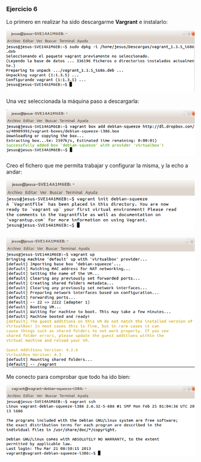 ### Ejercicio 6

Lo primero en realizar ha sido descargarme **Vargrant** e instalarlo:

![imagen244](https://github.com/jmanday/Imagenes/blob/master/imagen244.png?raw=true)


Una vez seleccionada la máquina paso a descargarla:

![imagen245](https://github.com/jmanday/Imagenes/blob/master/imagen245.png?raw=true)


Creo el fichero que me permita trabajar y configurar la misma, y la echo a andar:

![imagen246](https://github.com/jmanday/Imagenes/blob/master/imagen246.png?raw=true)

![imagen247](https://github.com/jmanday/Imagenes/blob/master/imagen247.png?raw=true)


Me conecto para comprobar que todo ha ido bien:

![imagen248](https://github.com/jmanday/Imagenes/blob/master/imagen248.png?raw=true)
